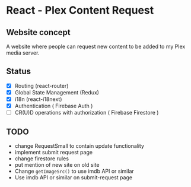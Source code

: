 # React - Plex Content Request

## Website concept

A website where people can request new content to be added to my Plex media server.

## Status

  - [x] Routing (react-router)
  - [x] Global State Management (Redux)
  - [x] i18n (react-i18next)
  - [x] Authentication ( Firebase Auth )
  - [ ] CR(U)D operations with authorization ( Firebase Firestore )

## TODO

  - change RequestSmall to contain update functionality
  - implement submit request page
  - change firestore rules
  - put mention of new site on old site
  - Change `getImageSrc()` to use imdb API or similar
  - Use imdb API or similar on submit-request page
